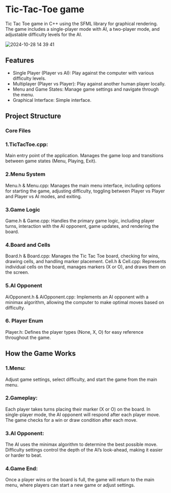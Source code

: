 # Tic-Tac-Toe game
Tic Tac Toe game in C++ using the SFML library for graphical rendering. The game includes a single-player mode with AI, a two-player mode, and adjustable difficulty levels for the AI.  

![2024-10-28 14 39 41](https://github.com/user-attachments/assets/fb05eb0a-ec6c-47f1-8153-f3a268f73353)

## Features
* Single Player (Player vs AI): Play against the computer with various difficulty levels.
* Multiplayer (Player vs Player): Play against another human player locally.
* Menu and Game States: Manage game settings and navigate through the menu.
* Graphical Interface: Simple interface.

## Project Structure
### Core Files
### 1.TicTacToe.cpp:
Main entry point of the application.
Manages the game loop and transitions between game states (Menu, Playing, Exit).

### 2.Menu System
Menu.h & Menu.cpp: Manages the main menu interface, including options for starting the game, adjusting difficulty, toggling between Player vs Player and Player vs AI modes, and exiting.

### 3.Game Logic
Game.h & Game.cpp: Handles the primary game logic, including player turns, interaction with the AI opponent, game updates, and rendering the board.

### 4.Board and Cells
Board.h & Board.cpp: Manages the Tic Tac Toe board, checking for wins, drawing cells, and handling marker placement.
Cell.h & Cell.cpp: Represents individual cells on the board, manages markers (X or O), and draws them on the screen.

### 5.AI Opponent
AiOpponent.h & AiOpponent.cpp: Implements an AI opponent with a minimax algorithm, allowing the computer to make optimal moves based on difficulty.

### 6. Player Enum
Player.h: Defines the player types (None, X, O) for easy reference throughout the game.

## How the Game Works

### 1.Menu:
Adjust game settings, select difficulty, and start the game from the main menu.

### 2.Gameplay:
Each player takes turns placing their marker (X or O) on the board.
In single-player mode, the AI opponent will respond after each player move.
The game checks for a win or draw condition after each move.

### 3.AI Opponent:
The AI uses the minimax algorithm to determine the best possible move.
Difficulty settings control the depth of the AI’s look-ahead, making it easier or harder to beat.

### 4.Game End:
Once a player wins or the board is full, the game will return to the main menu, where players can start a new game or adjust settings.
